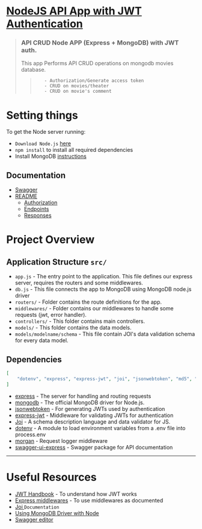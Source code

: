 #  [NodeJS API App with JWT Authentication](#)

> ### <strong> API CRUD Node APP </strong> (Express + MongoDB) with JWT auth.
> This app Performs API CRUD operations on mongodb movies database.
>>        - Authorization/Generate access token
>>        - CRUD on movies/theater
>>        - CRUD on movie's comment  

# Setting things #

To get the Node server running:
- `Download Node.js` [here](https://nodejs.org/en/download/)
- `npm install` to install all required dependencies
- Install MongoDB [instructions](https://docs.mongodb.com/manual/installation/#tutorials)


## Documentation
- [Swagger](./_docs/swagger-api-options.json)
- [README](./_docs/api-documentation.md)
    - [Authorization](./_docs/api-documentation.md#Authorization)
    - [Endpoints](./_docs/api-documentation.md#API-Endpoints)
    - [Responses](./_docs/api-documentation.md#Response-Format)

# Project Overview

## Application Structure `src/` ##

- `app.js` - The entry point to the application. This file defines our express server, requires the routers and some middlewares.
- `db.js` -  This file connects the app to MongoDB using MongoDB node.js driver
- `routers/` - Folder contains the route definitions for the app.
- `middlewares/` - Folder contains our middlewares to handle some requests (jwt, error handler).
- `controllers/` - This folder contains main controllers.
- `models/` - This folder contains the data models.
- `models/modelname/schema` - This file contain JOI's data validation schema for every data model.


## Dependencies

```json
[
    "dotenv", "express", "express-jwt", "joi", "jsonwebtoken", "md5", "mongodb", "morgan", "swagger-ui-express"
]
```
- [express](https://github.com/expressjs/express) - The server for handling and routing requests
- [mongodb](https://www.npmjs.com/package/mongodb) - The official MongoDB driver for Node.js. 
- [jsonwebtoken](https://github.com/auth0/node-jsonwebtoken) - For generating JWTs used by authentication
- [express-jwt](https://github.com/auth0/express-jwt) - Middleware for validating JWTs for authentication
- [Joi](https://github.com/sideway/joi) - A schema description language and data validator for JS.
- [dotenv](https://github.com/motdotla/dotenv) - A module to load environment variables from a .env file into process.env
- [morgan](https://github.com/expressjs/morgan#readme) - Request logger middleware
- [swagger-ui-express](https://www.npmjs.com/package/swagger-ui-express) - Swagger package for API documentation

---------------

# Useful Resources #

- [JWT Handbook](https://auth0.com/resources/ebooks/jwt-handbook) - To understand how JWT works
- [Express middlewares](https://expressjs.com/en/guide/using-middleware.html) - To use middlewares as documented
- [Joi ](https://joi.dev/api/) `Documentation`
- [Using MongoDB Driver with Node](https://www.mongodb.com/blog/post/quick-start-nodejs-mongodb--how-to-get-connected-to-your-database)
- [Swagger editor](https://editor.swagger.io/)
